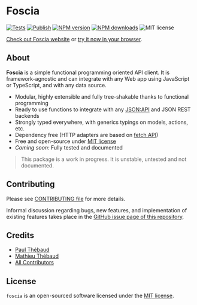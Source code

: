 # Foscia

[![Tests](https://github.com/paul-thebaud/foscia/actions/workflows/tests.yml/badge.svg)](https://github.com/paul-thebaud/foscia/actions/workflows/tests.yml)
[![Publish](https://github.com/paul-thebaud/foscia/actions/workflows/publish.yml/badge.svg)](https://github.com/paul-thebaud/foscia/actions/workflows/publish.yml)
[![NPM version](https://img.shields.io/npm/v/foscia)](https://www.npmjs.com/package/foscia)
[![NPM downloads](https://img.shields.io/npm/dt/foscia)](https://www.npmjs.com/package/foscia)
![MIT license](https://img.shields.io/npm/l/foscia)

[Check out Foscia website](https://paul-thebaud.github.io/foscia/)
or [try it now in your browser](https://stackblitz.com/edit/foscia?file=playground.ts).

## About

**Foscia** is a simple functional programming oriented API client. It is
framework-agnostic and can integrate with any Web app using JavaScript or
TypeScript, and with any data source.

- Modular, highly extensible and fully tree-shakable thanks to functional
  programming
- Ready to use functions to integrate with any
  [JSON:API](https://jsonapi.org/) and JSON REST backends
- Strongly typed everywhere, with generics typings on models, actions, etc.
- Dependency free (HTTP adapters are based on
  [fetch API](https://developer.mozilla.org/en-US/docs/Web/API/Fetch_API))
- Free and open-source under
  [MIT license](https://opensource.org/licenses/MIT)
- _Coming soon:_ Fully tested and documented

> This package is a work in progress. It is unstable, untested and not
> documented.

## Contributing

Please see [CONTRIBUTING file](CONTRIBUTING.md) for more details.

Informal discussion regarding bugs, new features, and implementation of existing
features takes place in the
[GitHub issue page of this repository](https://github.com/paul-thebaud/foscia/issues).

## Credits

- [Paul Thébaud](https://github.com/paul-thebaud)
- [Mathieu Thébaud](https://github.com/mthebaud)
- [All Contributors](https://github.com/paul-thebaud/foscia/graphs/contributors)

## License

`foscia` is an open-sourced software licensed under the
[MIT license](https://opensource.org/licenses/MIT).
